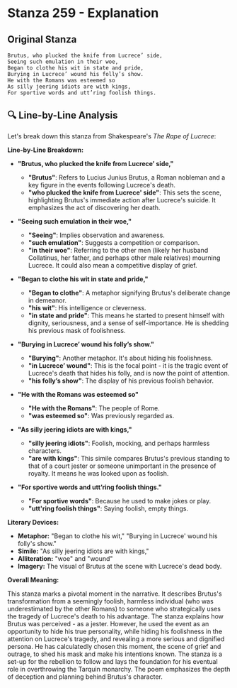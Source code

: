 # Stanza 259 - Explanation

## Original Stanza
```
Brutus, who plucked the knife from Lucrece’ side,
Seeing such emulation in their woe,
Began to clothe his wit in state and pride,
Burying in Lucrece’ wound his folly’s show.
He with the Romans was esteemed so
As silly jeering idiots are with kings,
For sportive words and utt’ring foolish things.
```

## 🔍 Line-by-Line Analysis
Let's break down this stanza from Shakespeare's *The Rape of Lucrece*:

**Line-by-Line Breakdown:**

*   **"Brutus, who plucked the knife from Lucrece’ side,"**
    *   **"Brutus"**: Refers to Lucius Junius Brutus, a Roman nobleman and a key figure in the events following Lucrece's death.
    *   **"who plucked the knife from Lucrece' side"**: This sets the scene, highlighting Brutus's immediate action after Lucrece's suicide. It emphasizes the act of discovering her death.

*   **"Seeing such emulation in their woe,"**
    *   **"Seeing"**: Implies observation and awareness.
    *   **"such emulation"**: Suggests a competition or comparison.
    *   **"in their woe"**: Referring to the other men (likely her husband Collatinus, her father, and perhaps other male relatives) mourning Lucrece. It could also mean a competitive display of grief.

*   **"Began to clothe his wit in state and pride,"**
    *   **"Began to clothe"**: A metaphor signifying Brutus's deliberate change in demeanor.
    *   **"his wit"**: His intelligence or cleverness.
    *   **"in state and pride"**: This means he started to present himself with dignity, seriousness, and a sense of self-importance. He is shedding his previous mask of foolishness.

*   **"Burying in Lucrece’ wound his folly’s show."**
    *   **"Burying"**: Another metaphor. It's about hiding his foolishness.
    *   **"in Lucrece’ wound"**: This is the focal point - it is the tragic event of Lucrece's death that hides his folly, and is now the point of attention.
    *   **"his folly’s show"**: The display of his previous foolish behavior.

*   **"He with the Romans was esteemed so"**
    *   **"He with the Romans"**: The people of Rome.
    *   **"was esteemed so"**: Was previously regarded as.

*   **"As silly jeering idiots are with kings,"**
    *   **"silly jeering idiots"**: Foolish, mocking, and perhaps harmless characters.
    *   **"are with kings"**: This simile compares Brutus's previous standing to that of a court jester or someone unimportant in the presence of royalty. It means he was looked upon as foolish.

*   **"For sportive words and utt’ring foolish things."**
    *   **"For sportive words"**: Because he used to make jokes or play.
    *   **"utt'ring foolish things"**: Saying foolish, empty things.

**Literary Devices:**

*   **Metaphor:** "Began to clothe his wit," "Burying in Lucrece' wound his folly's show."
*   **Simile:** "As silly jeering idiots are with kings,"
*   **Alliteration:** "woe" and "wound"
*   **Imagery:** The visual of Brutus at the scene with Lucrece's dead body.

**Overall Meaning:**

This stanza marks a pivotal moment in the narrative. It describes Brutus's transformation from a seemingly foolish, harmless individual (who was underestimated by the other Romans) to someone who strategically uses the tragedy of Lucrece's death to his advantage. The stanza explains how Brutus was perceived - as a jester. However, he used the event as an opportunity to hide his true personality, while hiding his foolishness in the attention on Lucrece's tragedy, and revealing a more serious and dignified persona. He has calculatedly chosen this moment, the scene of grief and outrage, to shed his mask and make his intentions known. The stanza is a set-up for the rebellion to follow and lays the foundation for his eventual role in overthrowing the Tarquin monarchy. The poem emphasizes the depth of deception and planning behind Brutus's character.
